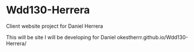 # Wdd130-Herrera
Client website project for Daniel Herrera

This will be site I will be developing for Daniel
okestherrr.github.io/Wdd130-Herrera/
